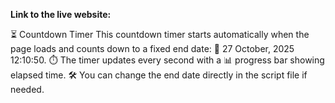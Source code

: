 **Link to the live website:**


⏳ Countdown Timer
This countdown timer starts automatically when the page loads and counts down to a fixed end date: 📅 27 October, 2025 12:10:50.
⏱️ The timer updates every second with a 📊 progress bar showing elapsed time.
🛠️ You can change the end date directly in the script file if needed.
